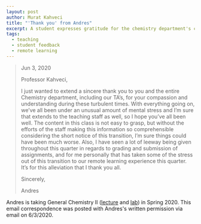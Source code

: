```yaml
---
layout: post
author: Murat Kahveci
title: "'Thank you' from Andres"
excerpt: A student expresses gratitude for the chemistry department's compassionate and flexible approach to remote learning during challenging times.
tags:
  - teaching
  - student feedback
  - remote learning
---
```


> Jun 3, 2020
>
> Professor Kahveci,
>
> I just wanted to extend a sincere thank you to you and the entire Chemistry department, including our TA’s, for your compassion and understanding during these turbulent times. With everything going on, we’ve all been under an unusual amount of mental stress and I’m sure that extends to the teaching staff as well, so I hope you’ve all been well. The content in this class is not easy to grasp, but without the efforts of the staff making this information so comprehensible considering the short notice of this transition, I’m sure things could have been much worse. Also, I have seen a lot of leeway being given throughout this quarter in regards to grading and submission of assignments, and for me personally that has taken some of the stress out of this transition to our remote learning experience this quarter. It’s for this alleviation that I thank you all.
>
> Sincerely, 
>
> Andres

Andres is taking General Chemistry II ([lecture](/apl) and [lab](/osy)) in Spring 2020. This email correspondence was posted with Andres's written permission via email on 6/3/2020.